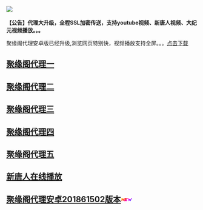 ![](https://raw.githubusercontent.com/hao369/a/master/j.jpg)

**【公告】代理大升级，全程SSL加密传送，支持youtube视频、新唐人视频、大纪元视频播放。。。**

聚缘阁代理安卓版已经升级,浏览网页特别快，视频播放支持全屏。。。[点击下载](https://github.com/dtw9/9/raw/master/201861502.apk)

##  [聚缘阁代理一](http://25rte34.jyge.vgivideo.com/)

##  [聚缘阁代理二](http://5a-3a.gae.geass.tv/)

##  [聚缘阁代理三](http://5a-3t.tre.iloile.com/)

##  [聚缘阁代理四](http://54-ca.vsam.corriee.org/)

##  [聚缘阁代理五](http://5yc-txt.swqm.cesedria.com/)

##  [新唐人在线播放](http://fec-35.tre.iloile.com/xtr.html)







##  [聚缘阁代理安卓201861502版本](https://github.com/dtw9/9/raw/master/201861502.apk)![](https://raw.githubusercontent.com/jyg-1/jyg/master/new.gif)




